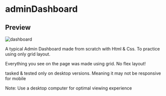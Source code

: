 # adminDashboard

## Preview
![dashboard](https://github.com/Gioant/adminDashboard/assets/66393141/2a3e299a-f6d9-472f-8229-2ba815c8a6ac)

A typical Admin Dashboard made from scratch with Html & Css. To practice using only grid layout.

Everything you see on the page was made using grid. No flex layout!

tasked & tested only on desktop versions. Meaning it may not be responsive for mobile

Note: Use a desktop computer for optimal viewing experience
